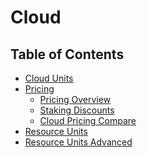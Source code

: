 <h1> Cloud </h1>

<h2>Table of Contents</h2>

- [Cloud Units](./cloudunits.md)
- [Pricing](./pricing/pricing_toc.md)
  - [Pricing Overview](./pricing/pricing.md)
  - [Staking Discounts](./pricing/staking_discount_levels.md)
  - [Cloud Pricing Compare](./pricing/cloud_pricing_compare.md)
- [Resource Units](./resource_units_calc_cloudunits.md)
- [Resource Units Advanced](./resourceunits_advanced.md)